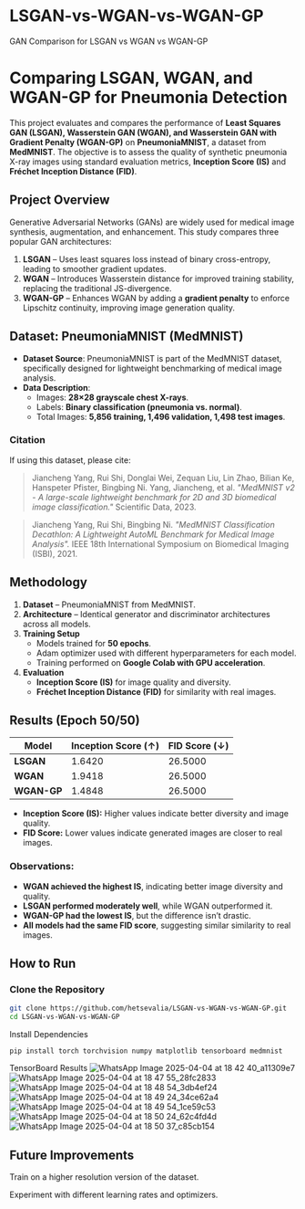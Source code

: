 # LSGAN-vs-WGAN-vs-WGAN-GP
GAN Comparison for LSGAN vs WGAN vs WGAN-GP
# Comparing LSGAN, WGAN, and WGAN-GP for Pneumonia Detection  

This project evaluates and compares the performance of **Least Squares GAN (LSGAN), Wasserstein GAN (WGAN), and Wasserstein GAN with Gradient Penalty (WGAN-GP)** on **PneumoniaMNIST**, a dataset from **MedMNIST**. The objective is to assess the quality of synthetic pneumonia X-ray images using standard evaluation metrics, **Inception Score (IS)** and **Fréchet Inception Distance (FID)**.  

## Project Overview  
Generative Adversarial Networks (GANs) are widely used for medical image synthesis, augmentation, and enhancement. This study compares three popular GAN architectures:  

1. **LSGAN** – Uses least squares loss instead of binary cross-entropy, leading to smoother gradient updates.  
2. **WGAN** – Introduces Wasserstein distance for improved training stability, replacing the traditional JS-divergence.  
3. **WGAN-GP** – Enhances WGAN by adding a **gradient penalty** to enforce Lipschitz continuity, improving image generation quality.  

## Dataset: PneumoniaMNIST (MedMNIST)  

- **Dataset Source**: PneumoniaMNIST is part of the MedMNIST dataset, specifically designed for lightweight benchmarking of medical image analysis.  
- **Data Description**:  
  - Images: **28×28 grayscale chest X-rays**.  
  - Labels: **Binary classification (pneumonia vs. normal)**.  
  - Total Images: **5,856 training, 1,496 validation, 1,498 test images**.  

###  Citation  
If using this dataset, please cite:  
> Jiancheng Yang, Rui Shi, Donglai Wei, Zequan Liu, Lin Zhao, Bilian Ke, Hanspeter Pfister, Bingbing Ni. Yang, Jiancheng, et al. *"MedMNIST v2 - A large-scale lightweight benchmark for 2D and 3D biomedical image classification."* Scientific Data, 2023.  

> Jiancheng Yang, Rui Shi, Bingbing Ni. *"MedMNIST Classification Decathlon: A Lightweight AutoML Benchmark for Medical Image Analysis".* IEEE 18th International Symposium on Biomedical Imaging (ISBI), 2021.  

## Methodology  

1. **Dataset** – PneumoniaMNIST from MedMNIST.  
2. **Architecture** – Identical generator and discriminator architectures across all models.  
3. **Training Setup**  
   - Models trained for **50 epochs**.  
   - Adam optimizer used with different hyperparameters for each model.  
   - Training performed on **Google Colab with GPU acceleration**.  
4. **Evaluation**  
   - **Inception Score (IS)** for image quality and diversity.  
   - **Fréchet Inception Distance (FID)** for similarity with real images.  

## Results (Epoch 50/50)  

| Model   | Inception Score (↑)  | FID Score (↓)  |  
|---------|----------------|------------|  
| **LSGAN**   | 1.6420  | 26.5000  |  
| **WGAN**    | 1.9418  | 26.5000  |  
| **WGAN-GP** | 1.4848  | 26.5000  |  

- **Inception Score (IS):** Higher values indicate better diversity and image quality.  
- **FID Score:** Lower values indicate generated images are closer to real images.  

### **Observations:**  
- **WGAN achieved the highest IS**, indicating better image diversity and quality.  
- **LSGAN performed moderately well**, while WGAN outperformed it.  
- **WGAN-GP had the lowest IS**, but the difference isn’t drastic.  
- **All models had the same FID score**, suggesting similar similarity to real images.    

## How to Run  

### **Clone the Repository**  
```bash
git clone https://github.com/hetsevalia/LSGAN-vs-WGAN-vs-WGAN-GP.git
cd LSGAN-vs-WGAN-vs-WGAN-GP

```
Install Dependencies

```
pip install torch torchvision numpy matplotlib tensorboard medmnist

```

TensorBoard Results
![WhatsApp Image 2025-04-04 at 18 42 40_a11309e7](https://github.com/user-attachments/assets/e8cab40c-f4a2-4aa1-85f6-0437857dc195)
![WhatsApp Image 2025-04-04 at 18 47 55_28fc2833](https://github.com/user-attachments/assets/7f87e0e1-c805-4f38-878b-57bce8908361)
![WhatsApp Image 2025-04-04 at 18 48 54_3db4ef24](https://github.com/user-attachments/assets/b9b01933-821d-4922-b2ba-284c175bbc14)
![WhatsApp Image 2025-04-04 at 18 49 24_34ce62a4](https://github.com/user-attachments/assets/ab8adaca-de31-4b05-ae9d-d87f1aeac6bd)
![WhatsApp Image 2025-04-04 at 18 49 54_1ce59c53](https://github.com/user-attachments/assets/17d59931-5128-4a59-9a27-ad2bf364ec48)
![WhatsApp Image 2025-04-04 at 18 50 24_62c4fd4d](https://github.com/user-attachments/assets/be30c7e5-df75-44af-a850-ec5778d02915)
![WhatsApp Image 2025-04-04 at 18 50 37_c85cb154](https://github.com/user-attachments/assets/4abadc3c-4520-4d5d-bc83-f83e96a099bd)

## **Future Improvements**

Train on a higher resolution version of the dataset.

Experiment with different learning rates and optimizers.









